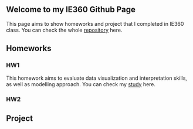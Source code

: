 ## Welcome to my IE360 Github Page

This page aims to show homeworks and project that I completed in IE360 class. You can check the whole
[repository](https://github.com/BU-IE-360/spring24-OguzhanEngin) here.

## Homeworks

### HW1
This homework aims to evaluate data visualization and interpretation skills, as well as modelling approach.
You can check my [study](https://bu-ie-360.github.io/spring24-OguzhanEngin/files/HW_1/HW_1.html) here.

### HW2

## Project